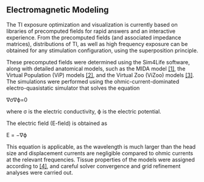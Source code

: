 ## Electromagnetic Modeling

The TI exposure optimization and visualization is currently based on libraries of precomputed fields for rapid answers and an interactive experience. From the precomputed fields (and associated impedance matrices), distributions of TI, as well as high frequency exposure can be obtained for any stimulation configuration, using the superposition principle.

These precomputed fields were determined using the Sim4Life software, along with detailed anatomical models, such as the MIDA model [[1]](/docs/background/references.md), the Virtual Population (ViP) models [[2]](/docs/background/references.md), and the Virtual Zoo (ViZoo) models [[3]](/docs/background/references.md). The simulations were performed using the ohmic-current-dominated electro-quasistatic simulator that solves the equation 

∇σ∇ϕ=0

where σ is the electric conductivity, ϕ is the electric potential.

The electric field (E-field) is obtained as 

E = −∇ϕ

This equation is applicable, as the wavelength is much larger than the head size and displacement currents are negligible compared to ohmic currents at the relevant frequencies. Tissue properties of the models were assigned according to [[4]](/docs/background/references.md), and careful solver convergence and grid refinement analyses were carried out.
